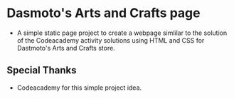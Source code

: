 # Dasmoto's Arts and Crafts page

* A simple static page project to create a webpage simlilar to the solution of the Codeacademy activity solutions using HTML and CSS for Dastmoto's Arts and Crafts store.

## Special Thanks

* Codeacademy for this simple project idea.